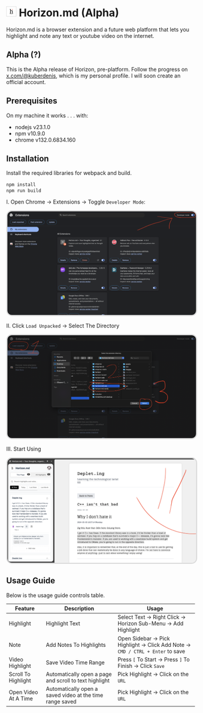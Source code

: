 # <img src="./.git-assets/img/logo.png" style="border: 1px solid Gainsboro; width: 25px;"> Horizon.md (Alpha)

Horizon.md is a browser extension and a future web platform that lets you highlight and note any text or youtube video on the internet.

## Alpha (?)

This is the Alpha release of Horizon, pre-platform. Follow the progress on [x.com/@kuberdenis](x.com/@kuberdenis), which is my personal profile. I will soon create an official account.

## Prerequisites

On my machine it works . . . with:

- nodejs v23.1.0
- npm v10.9.0
- chrome v132.0.6834.160

## Installation

Install the required libraries for webpack and build.

```
npm install
npm run build
```

I. Open Chrome -> Extensions -> Toggle `Developer Mode`:

<img src="./.git-assets/img/1.png" style="border: 3px solid Gainsboro; border-radius: 15px;">

II. Click `Load Unpacked` -> Select The Directory

<img src="./.git-assets/img/2.png" style="border: 3px solid Gainsboro; border-radius: 15px;">

III. Start Using

<img src="./.git-assets/img/3.png" style="border: 3px solid Gainsboro; border-radius: 15px;">

## Usage Guide

Below is the usage guide controls table.

| Feature      | Description | Usage |
| ----------- | ----------- | ----------- |
| Highlight      | Highlight Text       | Select Text → Right Click → Horizon Sub-Menu → Add Highlight        |
| Note   | Add Notes To Highlights        | Open Sidebar → Pick Highlight → Click Add Note → `CMD / CTRL + Enter` to save        |
| Video Highlight      | Save Video Time Range       | Press `[` To Start → Press `]` To Finish → Click `Save`        |
| Scroll To Highlight      | Automatically open a page and scroll to text highlight       | Pick Highlight → Click on the `URL`         |
| Open Video At A Time      | Automatically open a saved video at the time range saved       | Pick Highlight → Click on the `URL`         |